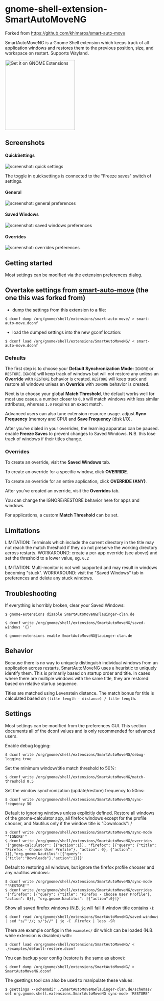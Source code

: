 # gnome-shell-extension-SmartAutoMoveNG

Forked from https://github.com/khimaros/smart-auto-move

SmartAutoMoveNG
is a Gnome Shell extension which keeps track of all application windows and restores them to the previous position, size, and workspace on restart. Supports Wayland.

<p align="left">
  <a href="https://extensions.gnome.org/extension/8149/smart-auto-move-ng/">
    <img alt="Get it on GNOME Extensions" width="228" src="https://raw.githubusercontent.com/andyholmes/gnome-shell-extensions-badge/master/get-it-on-ego.svg?sanitize=true"/>
  </a>
</p>

## Screenshots

#### QuickSettings

![screenshot: quick settings](docs/screenshot-quicksettings.png)

The toggle in quicksettings is connected to the "Freeze saves" switch of settings.

#### General

![screenshot: general preferences](docs/screenshot-general.png)

#### Saved Windows

![screenshot: saved windows preferences](docs/screenshot-saved-windows.png)

#### Overrides

![screenshot: overrides preferences](docs/screenshot-overrides.png)

## Getting started

Most settings can be modified via the extension preferences dialog.

## Overtake settings from [smart-auto-move](https://github.com/khimaros/smart-auto-move) (the one this was forked from)

-   dump the settings from this extension to a file:

`$ dconf dump /org/gnome/shell/extensions/smart-auto-move/ > smart-auto-move.dconf`

-   load the dumped settings into the new gconf location:

`$ dconf load /org/gnome/shell/extensions/SmartAutoMoveNG/ < smart-auto-move.dconf`

### Defaults

The first step is to choose your **Default Synchronization Mode**: `IGNORE` or `RESTORE`. `IGNORE` will keep track of windows but will not restore any unless an **Override** with `RESTORE` behavior is created. `RESTORE` will keep track and restore all windows unless an **Override** with `IGNORE` behavior is created.

Next is to choose your global **Match Threshold**, the default works well for most use cases. a number closer to `0.0` will match windows with less similar attributes, whereas `1.0` requires an exact match.

Advanced users can also tune extension resource usage. adjust **Sync Frequency** (memory and CPU) and **Save Frequency** (disk I/O).

After you've dialed in your overrides, the learning apparatus can be paused. enable **Freeze Saves** to prevent changes to Saved Windows. N.B. this lose track of windows if their titles change.

### Overrides

To create an override, visit the **Saved Windows** tab.

To create an override for a specific window, click **OVERRIDE**.

To create an override for an entire application, click **OVERRIDE (ANY)**.

After you've created an override, visit the **Overrides** tab.

You can change the IGNORE/RESTORE behavior here for apps and windows.

For applications, a custom **Match Threshold** can be set.

## Limitations

LIMITATION: Terminals which include the current directory in the title may not reach the match threshold if they do not preserve the working directory across restarts. WORKAROUND: create a per-app override (see above) and set the threshold to a lower value, eg. `0.2`

LIMITATION: Multi-monitor is not well supported and may result in windows becoming "stuck". WORKAROUND: visit the "Saved Windows" tab in preferences and delete any stuck windows.

## Troubleshooting

If everything is horribly broken, clear your Saved Windows:

```
$ gnome-extensions disable SmartAutoMoveNG@lauinger-clan.de

$ dconf write /org/gnome/shell/extensions/SmartAutoMoveNG/saved-windows '{}'

$ gnome-extensions enable SmartAutoMoveNG@lauinger-clan.de
```

## Behavior

Because there is no way to uniquely distinguish individual windows from an application across restarts, SmartAutoMoveNG
uses a heuristic to uniquely identify them. This is primarily based on startup order and title. In cases where there are multiple windows with the same title, they are restored based on relative startup sequence.

Titles are matched using Levenstein distance. The match bonus for title is calculated based on `(title length - distance) / title length`.

## Settings

Most settings can be modified from the preferences GUI. This section documents all of the dconf values and is only recommended for advanced users.

Enable debug logging:

```
$ dconf write /org/gnome/shell/extensions/SmartAutoMoveNG/debug-logging true
```

Set the minimum window/title match threshold to 50%:

```
$ dconf write /org/gnome/shell/extensions/SmartAutoMoveNG/match-threshold 0.5
```

Set the window synchronization (update/restore) frequency to 50ms:

```
$ dconf write /org/gnome/shell/extensions/SmartAutoMoveNG/sync-frequency 50
```

Default to ignoring windows unless explicitly defined. Restore all windows of the gnome-calculator app, all firefox windows except for the profile chooser, and Nautilus only if the window title is "Downloads":
/

```
$ dconf write /org/gnome/shell/extensions/SmartAutoMoveNG/sync-mode "'IGNORE'"
$ dconf write /org/gnome/shell/extensions/SmartAutoMoveNG/overrides '{"gnome-calculator": [{"action":1}], "firefox": [{"query": {"title": "Firefox - Choose User Profile"}, "action": 0}, {"action": 1}],"org.gnome.Nautilus":[{"query":{"title":"Downloads"},"action":1}]}'
```

Default to restoring all windows, but ignore the firefox profile chooser and any nautilus windows:

```
$ dconf write /org/gnome/shell/extensions/SmartAutoMoveNG/sync-mode "'RESTORE'"
$ dconf write /org/gnome/shell/extensions/SmartAutoMoveNG/overrides '{"firefox": [{"query": {"title": "Firefox - Choose User Profile"}, "action": 0}], "org.gnome.Nautilus": [{"action":0}]}'
```

Show all saved firefox windows (N.B. `jq` will fail if window title contains `\`):

```
$ dconf read /org/gnome/shell/extensions/SmartAutoMoveNG/saved-windows | sed "s/^'//; s/'$//" | jq -C .Firefox | less -SR
```

There are example configs in the `examples/` dir which can be loaded (N.B. while extension is disabled) with:

```
$ dconf load /org/gnome/shell/extensions/SmartAutoMoveNG/ < ./examples/default-restore.dconf
```

You can backup your config (restore is the same as above):

```
$ dconf dump /org/gnome/shell/extensions/SmartAutoMoveNG/ > SmartAutoMoveNG.dconf
```

The gsettings tool can also be used to manipulate these values:

```
$ gsettings --schemadir ./SmartAutoMoveNG@lauinger-clan.de/schemas/ set org.gnome.shell.extensions.SmartAutoMoveNG sync-mode 'RESTORE'
```
